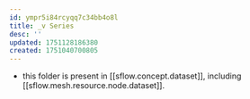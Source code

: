 ```yaml
---
id: ympr5i84rcyqq7c34bb4o8l
title: _v Series
desc: ''
updated: 1751128186380
created: 1751040700805
---
```


- this folder is present in [[sflow.concept.dataset]], including [[sflow.mesh.resource.node.dataset]].